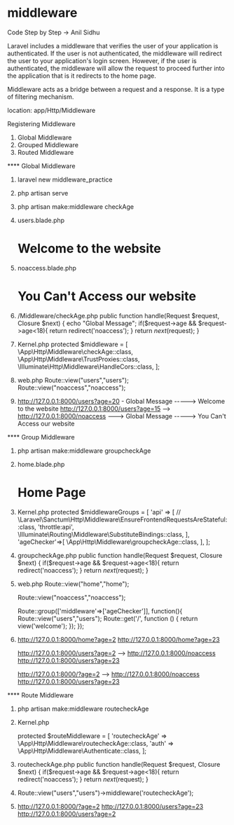 # middleware

Code Step by Step -> Anil Sidhu

Laravel includes a middleware that verifies the user of your application is authenticated. 
If the user is not authenticated, the middleware will redirect the user to your application's login screen. 
However, if the user is authenticated, the middleware will allow the request to proceed further into 
the application that is  it redirects to the home page.

Middleware acts as a bridge between a request and a response. It is a type of filtering mechanism.

location: app/Http/Middleware

Registering Middleware
1. Global Middleware
2. Grouped Middleware
3. Routed Middleware

**** Global Middleware

1. laravel new middleware_practice
2. php artisan serve
3. php artisan make:middleware checkAge
4. users.blade.php 
	<h1>Welcome to the website</h1>
	
5. noaccess.blade.php
	<h1>You Can't Access our website</h1>
	
6. /Middleware/checkAge.php
	public function handle(Request $request, Closure $next)
    {
        echo "Global Message";
        if($request->age && $request->age<18){
            return redirect('noaccess');
        }
        return $next($request);
    }
	
7. Kernel.php
	 protected $middleware = [
        \App\Http\Middleware\checkAge::class,
        \App\Http\Middleware\TrustProxies::class,
        \Illuminate\Http\Middleware\HandleCors::class,
    ];
	
8. web.php
	Route::view("users","users");
	Route::view("noaccess","noaccess");

9. http://127.0.0.1:8000/users?age=20 - Global Message -----> Welcome to the website
	http://127.0.0.1:8000/users?age=15 --> http://127.0.0.1:8000/noaccess ---> Global Message -----> You Can't Access our website
	
**** Group Middleware

1. php artisan make:middleware groupcheckAge
2. home.blade.php
	<h1>Home Page</h1>
3. Kernel.php
	protected $middlewareGroups = [
		'api' => [
            // \Laravel\Sanctum\Http\Middleware\EnsureFrontendRequestsAreStateful::class,
            'throttle:api',
            \Illuminate\Routing\Middleware\SubstituteBindings::class,
        ],
        'ageChecker'=>[
            \App\Http\Middleware\groupcheckAge::class,
        ],
    ];
4. groupcheckAge.php
	public function handle(Request $request, Closure $next)
    {
        if($request->age && $request->age<18){
            return redirect('noaccess');
        }
        return $next($request);
    }

5. web.php
	Route::view("home","home");

	Route::view("noaccess","noaccess");

	Route::group(['middleware'=>['ageChecker']], function(){
		Route::view("users","users");
		Route::get('/', function () {
        return view('welcome');
    });
	});
	
6. http://127.0.0.1:8000/home?age=2
   http://127.0.0.1:8000/home?age=23
   
   http://127.0.0.1:8000/users?age=2 --> http://127.0.0.1:8000/noaccess
   http://127.0.0.1:8000/users?age=23 
   
   http://127.0.0.1:8000/?age=2  --> http://127.0.0.1:8000/noaccess
   http://127.0.0.1:8000/users?age=23 
   

**** Route Middleware
1. php artisan make:middleware routecheckAge

2. Kernel.php
	
   protected $routeMiddleware = [
        'routecheckAge' => \App\Http\Middleware\routecheckAge::class,
        'auth' => \App\Http\Middleware\Authenticate::class,
    ];

3. routecheckAge.php
	public function handle(Request $request, Closure $next)
    {
        if($request->age && $request->age<18){
            return redirect('noaccess');
        }
        return $next($request);
    }

4. Route::view("users","users")->middleware('routecheckAge');

5. http://127.0.0.1:8000/?age=2
	http://127.0.0.1:8000/users?age=23
	http://127.0.0.1:8000/users?age=2
